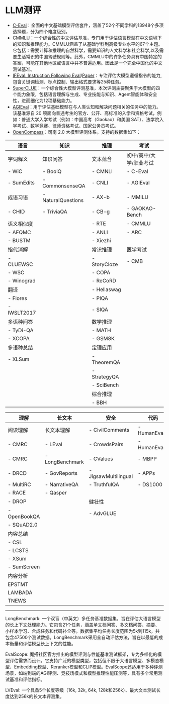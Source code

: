 # LLM测评
*   [C-Eval](https://github.com/liguodongiot/ceval)：全面的中文基础模型评估套件，涵盖了52个不同学科的13948个多项选择题，分为四个难度级别。
*   [CMMLU](https://github.com/liguodongiot/CMMLU)：一个综合性的中文评估基准，专门用于评估语言模型在中文语境下的知识和推理能力。CMMLU涵盖了从基础学科到高级专业水平的67个主题。它包括：需要计算和推理的自然科学，需要知识的人文科学和社会科学,以及需要生活常识的中国驾驶规则等。此外，CMMLU中的许多任务具有中国特定的答案，可能在其他地区或语言中并不普遍适用。因此是一个完全中国化的中文测试基准。
*   [IFEval: Instruction Following Eval](https://github.com/google-research/google-research/tree/master/instruction_following_eval)/[Paper](https://arxiv.org/abs/2311.07911)：专注评估大模型遵循指令的能力,包含关键词检测、标点控制、输出格式要求等25种任务。
*   [SuperCLUE](https://github.com/CLUEbenchmark/SuperCLUE)：一个综合性大模型评测基准，本次评测主要聚焦于大模型的四个能力象限，包括语言理解与生成、专业技能与知识、Agent智能体和安全性，进而细化为12项基础能力。
*   [AGIEval](https://github.com/ruixiangcui/AGIEval/)：用于评估基础模型在与人类认知和解决问题相关的任务中的能力。该基准源自 20 项面向普通考生的官方、公开、高标准的入学和资格考试，例如：普通大学入学考试（例如：中国高考（Gaokao）和美国 SAT）、法学院入学考试、数学竞赛、律师资格考试、国家公务员考试。
*   [OpenCompass](https://github.com/open-compass/opencompass/blob/main/README_zh-CN.md)：司南 2.0 大模型评测体系。支持的数据集如下：

| 语言  | 知识  | 推理  | 考试  |
| --- | --- | --- | --- |
| 字词释义 | 知识问答 | 文本蕴含 | 初中/高中/大学/职业考试 |
| \- WiC | \- BoolQ | \- CMNLI | \- C-Eval |
| \- SumEdits | \- CommonsenseQA | \- CNLI | \- AGIEval |
| 成语习语 | \- NaturalQuestions | \- AX-b | \- MMILU |
| \- CHID | \- TriviaQA | \- CB-g | \- GAOKAO-Bench |
| 语义相似度 |     | \- RTE | \- CMMLU |
| \- AFQMC |     | \- ANLI | \- ARC |
| \- BUSTM |     | \- Xiezhi |     |
| 指代消解 |     | 常识推理 | 医学考试 |
| \- CLUEWSC |     | \- StoryCloze | \- CMB |
| \- WSC |     | \- COPA |     |
| \- Winograd |     | \- ReCoRD |     |
| 翻译  |     | \- Hellaswag |     |
| \- Flores |     | \- PIQA |     |
| \- IWSLT2017 |     | \- SIQA |     |
| 多语种问答 |     | 数学推理 |     |
| \- TyDi-QA |     | \- MATH |     |
| \- XCOPA |     | \- GSM8K |     |
| 多语种总结 |     | 定理应用 |     |
| \- XLSum |     | \- TheoremQA |     |
|     |     | \- StrategyQA |     |
|     |     | \- SciBench |     |
|     |     | 综合推理 |     |
|     |     | \- BBH |     |

| 理解  | 长文本 | 安全  | 代码  |
| --- | --- | --- | --- |
| 阅读理解 | 长文本理解 | \- CivilComments | \- HumanEval |
| \- CMRC | \- LEval | \- CrowdsPairs | \- HumanEvalX |
| \- CMRC | \- LongBenchmark | \- CValues | \- MBPP |
| \- DRCD | \- GovReports | \- JigsawMultilingual | \- APPs |
| \- MultiRC | \- NarrativeQA | \- TruthfulQA | \- DS1000 |
| \- RACE | \- Qasper |     |     |
| \- DROP |     | 健壮性 |     |
| \- OpenBookQA |     | \- AdvGLUE |     |
| \- SQuAD2.0 |     |     |     |
| 内容总结 |     |     |     |
| \- CSL |     |     |     |
| \- LCSTS |     |     |     |
| \- XSum |     |     |     |
| \- SumScreen |     |     |     |
| 内容分析 |     |     |     |
| EPSTMT |     |     |     |
| LAMBADA |     |     |     |
| TNEWS |     |     |     |

* * *

LongBenchmark: 一个双盲（中英文）多任务基准数据集，旨在评估大语言模型的长上下文处理能力。它包含21个任务，涵盖单文档问答、多文档问答、摘要、小样本学习、合成任务和代码补全等。数据集平均任务长度范围为5k到115k，共包含47500个测试数据。LongBenchmark采用全自动评估方法，旨在以最低的成本衡量和评估模型长上下文的性能。

EvalScope: 魔搭社区官方推出的模型评测与性能基准测试框架，专为多样化的模型评估需求而设计。它支持广泛的模型类型，包括但不限于大语言模型、多模态模型、Embedding模型、Reranker模型和CLIP模型。EvalScope还适用于多种评测场景，如端到端的AGI评测、竞技场模式和模型推理性能压测等，具有多个常用测试基准和评估指标。

LVEval: 一个具备5个长度等级（16k, 32k, 64k, 128k和256k）、最大文本测试长度达到256k的长文本评测集。